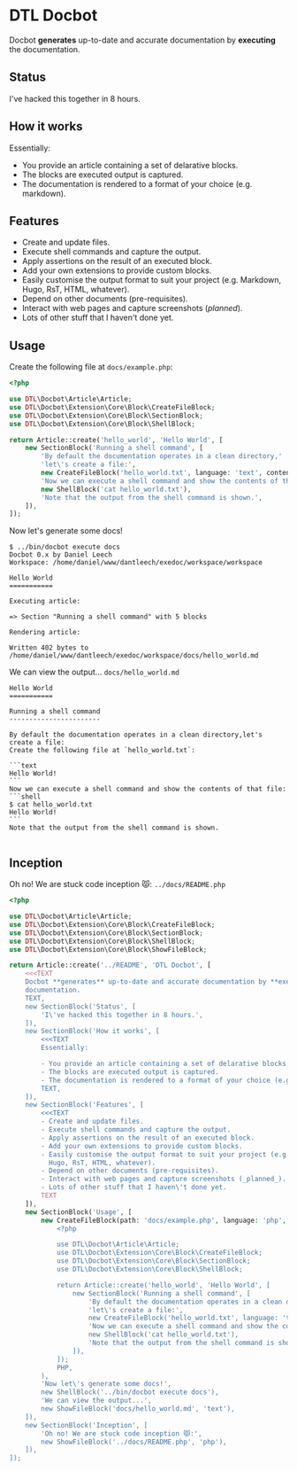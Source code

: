 DTL Docbot
==========

Docbot **generates** up-to-date and accurate documentation by **executing** the
documentation.

Status
------

I've hacked this together in 8 hours.

How it works
------------

Essentially:

- You provide an article containing a set of delarative blocks.
- The blocks are executed output is captured.
- The documentation is rendered to a format of your choice (e.g. markdown).

Features
--------

- Create and update files.
- Execute shell commands and capture the output.
- Apply assertions on the result of an executed block.
- Add your own extensions to provide custom blocks.
- Easily customise the output format to suit your project (e.g. Markdown,
  Hugo, RsT, HTML, whatever).
- Depend on other documents (pre-requisites).
- Interact with web pages and capture screenshots (_planned_).
- Lots of other stuff that I haven\'t done yet.

Usage
-----

Create the following file at `docs/example.php`:

```php
<?php

use DTL\Docbot\Article\Article;
use DTL\Docbot\Extension\Core\Block\CreateFileBlock;
use DTL\Docbot\Extension\Core\Block\SectionBlock;
use DTL\Docbot\Extension\Core\Block\ShellBlock;

return Article::create('hello_world', 'Hello World', [
    new SectionBlock('Running a shell command', [
        'By default the documentation operates in a clean directory,' .
        'let\'s create a file:',
        new CreateFileBlock('hello_world.txt', language: 'text', content: 'Hello World!'),
        'Now we can execute a shell command and show the contents of that file:',
        new ShellBlock('cat hello_world.txt'),
        'Note that the output from the shell command is shown.',
    ]),
]);
```
Now let's generate some docs!
```shell
$ ../bin/docbot execute docs
Docbot 0.x by Daniel Leech
Workspace: /home/daniel/www/dantleech/exedoc/workspace/workspace

Hello World
===========

Executing article:

=> Section "Running a shell command" with 5 blocks

Rendering article:

Written 402 bytes to /home/daniel/www/dantleech/exedoc/workspace/docs/hello_world.md

```
We can view the output...
`docs/hello_world.md`

``````text
Hello World
===========

Running a shell command
-----------------------

By default the documentation operates in a clean directory,let's create a file:
Create the following file at `hello_world.txt`:

```text
Hello World!
```
Now we can execute a shell command and show the contents of that file:
```shell
$ cat hello_world.txt
Hello World!
```
Note that the output from the shell command is shown.


``````

Inception
---------

Oh no! We are stuck code inception 😾:
`../docs/README.php`

``````php
<?php

use DTL\Docbot\Article\Article;
use DTL\Docbot\Extension\Core\Block\CreateFileBlock;
use DTL\Docbot\Extension\Core\Block\SectionBlock;
use DTL\Docbot\Extension\Core\Block\ShellBlock;
use DTL\Docbot\Extension\Core\Block\ShowFileBlock;

return Article::create('../README', 'DTL Docbot', [
    <<<TEXT
    Docbot **generates** up-to-date and accurate documentation by **executing** the
    documentation.
    TEXT,
    new SectionBlock('Status', [
        'I\'ve hacked this together in 8 hours.',
    ]),
    new SectionBlock('How it works', [
        <<<TEXT
        Essentially:

        - You provide an article containing a set of delarative blocks.
        - The blocks are executed output is captured.
        - The documentation is rendered to a format of your choice (e.g. markdown).
        TEXT,
    ]),
    new SectionBlock('Features', [
        <<<TEXT
        - Create and update files.
        - Execute shell commands and capture the output.
        - Apply assertions on the result of an executed block.
        - Add your own extensions to provide custom blocks.
        - Easily customise the output format to suit your project (e.g. Markdown,
          Hugo, RsT, HTML, whatever).
        - Depend on other documents (pre-requisites).
        - Interact with web pages and capture screenshots (_planned_).
        - Lots of other stuff that I haven\'t done yet.
        TEXT
    ]),
    new SectionBlock('Usage', [
        new CreateFileBlock(path: 'docs/example.php', language: 'php', content: <<<'PHP'
            <?php

            use DTL\Docbot\Article\Article;
            use DTL\Docbot\Extension\Core\Block\CreateFileBlock;
            use DTL\Docbot\Extension\Core\Block\SectionBlock;
            use DTL\Docbot\Extension\Core\Block\ShellBlock;

            return Article::create('hello_world', 'Hello World', [
                new SectionBlock('Running a shell command', [
                    'By default the documentation operates in a clean directory,' .
                    'let\'s create a file:',
                    new CreateFileBlock('hello_world.txt', language: 'text', content: 'Hello World!'),
                    'Now we can execute a shell command and show the contents of that file:',
                    new ShellBlock('cat hello_world.txt'),
                    'Note that the output from the shell command is shown.',
                ]),
            ]);
            PHP,
        ),
        'Now let\'s generate some docs!',
        new ShellBlock('../bin/docbot execute docs'),
        'We can view the output...',
        new ShowFileBlock('docs/hello_world.md', 'text'),
    ]),
    new SectionBlock('Inception', [
        'Oh no! We are stuck code inception 😾:',
        new ShowFileBlock('../docs/README.php', 'php'),
    ]),
]);

``````

